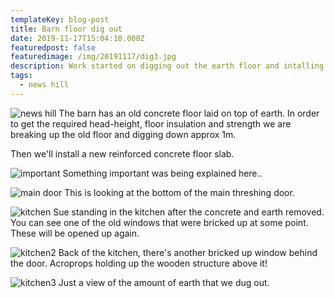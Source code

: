 ```yaml
---
templateKey: blog-post
title: Barn floor dig out
date: 2019-11-17T15:04:10.000Z
featuredpost: false
featuredimage: /img/20191117/dig3.jpg
description: Work started on digging out the earth floor and intalling concrete floor.
tags:
  - news hill
---
```

![news hill](/img/20191117/dig3.jpg)
The barn has an old concrete floor laid on top of earth. In order to get the required head-height, floor insulation and strength we are breaking up the old floor and digging down approx 1m. 

Then we'll install a new reinforced concrete floor slab.

![important](/img/20191117/dig2.jpg)
Something important was being explained here..

![main door](/img/20191117/dig4.jpg)
This is looking at the bottom of the main threshing door.

![kitchen](/img/20191117/dig5.jpg)
Sue standing in the kitchen after the concrete and earth removed. You can see one of the old windows that were bricked up at some point. These will be opened up again. 

![kitchen2](/img/20191117/dig7.jpg)
Back of the kitchen, there's another bricked up window behind the door. Acroprops holding up the wooden structure above it!

![kitchen3](/img/20191117/dig8.jpg)
Just a view of the amount of earth that we dug out.
